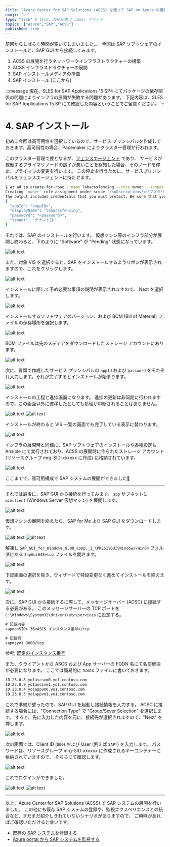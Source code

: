```yaml
---
title: "Azure Center for SAP Solutions (ACSS) を使って SAP on Azure の展開 (つづき)"
emoji: "📈"
type: "tech" # tech: 技術記事 / idea: アイデア
topics: ["Azure","SAP","ACSS"]
published: true
---
```


[前回](https://zenn.dev/microsoft/articles/616c8fc8179685)からしばらく時間が空いてしまいました..。
今回は SAP ソフトウェアのインストールと、SAP GUI から接続してみます。

1. ACSS の展開を行うネットワークインフラストラクチャーの構築
2. ACSS インフラストラクチャーの展開
3. SAP インストールメディアの準備 
4. SAP インストール (ここから)

:::message
現在、SLES for SAP Applications 15 SP4 にてパッケージの依存関係の問題によりインフラの展開が失敗する問題があります。
下記内容は、SLES for SAP Applications 15 SP にて確認した内容ということでご留意ください。
:::

# 4. SAP インストール

初めに今回は高可用性を選択しているので、サービス プリンシパルを作成しておきます。高可用性の場合、Pacemaker によりクラスター管理が行われます。

このクラスター管理で要となるが、[フェンスエージェント](https://github.com/ClusterLabs/fence-agents) であり、
サービスが稼働するプライマリノードの調子が悪いことを察知した場合、そのノードを停止、プライマリの変更を行います。
この停止を行うために、サービスプリンシパルをフェンスエージェントに持たせます。

```bash
$ az ad sp create-for-rbac --name labacssfencing --role owner --scopes "/subscriptions/<サブスクリプション ID>"
Creating 'owner' role assignment under scope '/subscriptions/<サブスクリプション ID>'
The output includes credentials that you must protect. Be sure that you do not include these credentials in your code or check the credentials into your source control. For more information, see https://aka.ms/azadsp-cli
{
  "appId": "<appID>",
  "displayName": "labacssfencing",
  "password": "<password>",
  "tenant": "テナントID"
}
```

それでは、SAP のインストールを行います。
仮想マシン等のインフラ部分が展開し終わると、下のように "Software" が "Pending" 状態になっています。

![alt text](/images/b4b9a45302d8e0/acss21.png)

また、対象 VIS を選択すると、SAP をインストールするようリボンが表示されますので、これをクリックします。

![alt text](/images/b4b9a45302d8e0/acss22.png)

インストールに際して予め必要な事項の説明が表示されますので、
Next を選択します。

![alt text](/images/b4b9a45302d8e0/acss23.png)

インストールするソフトウェアのバージョン、および BOM (Bill of Material) ファイルの保存場所を選択します。

![alt text](/images/b4b9a45302d8e0/acss24.png)

BOM ファイルは先のメディアをダウンロードしたストレージ アカウントにあります。

![alt text](/images/b4b9a45302d8e0/acss25.png)

次に、冒頭で作成したサービス プリンシパルの ```appId``` および ```password``` をそれぞれ入力します。それが完了するとインストールが始まります。

![alt text](/images/b4b9a45302d8e0/acss26.png)

インストールの工程と進捗画面になります。
進捗の更新は非同期に行われますので、この画面以外に遷移したとしても処理が中断されることはありません。

![alt text](/images/b4b9a45302d8e0/acss27.png)
![alt text](/images/b4b9a45302d8e0/acss28.png)

インストールが終わると VIS 一覧の画面でも完了している表示に替わります。

![alt text](/images/b4b9a45302d8e0/acss29.png)

インフラの展開時と同様に、SAP ソフトウェアのインストールや各種設定も Ansible にて実行されており、ACSS の展開時に作られたストレージ アカウント (リソースグループ mrg-SID-xxxxxx に作成) に格納されています。

![alt text](/images/b4b9a45302d8e0/acss30.png)

ここまでで、高可用構成で SAP システムの展開ができました🎉

---

それでは最後に、SAP GUI から接続を行ってみます。
```app``` サブネットに ```winclient``` (Windows Server 仮想マシン) を展開します。

![alt text](/images/b4b9a45302d8e0/acss31.png)

仮想マシンの展開を終えたら、SAP for Me より SAP GUI をダウンロードします。

![alt text](/images/b4b9a45302d8e0/acss32.png)
![alt text](/images/b4b9a45302d8e0/acss33.png)

解凍し ```SAP_GUI_for_Windows_8.00_Comp._1_\PRES1\GUI\Windows\Win64``` フォルダにある ```SapGui64Setup``` ファイルを開きます。

![alt text](/images/b4b9a45302d8e0/acss34.png)

下記画面の選択を除き、ウィザードで特段変更なく進めてインストールを終えます。

![alt text](/images/b4b9a45302d8e0/acss35.png)

次に、SAP GUI から接続するに際して、メッセージサーバー (ACSC) に接続する必要がある。
このメッセージサーバーの TCP ポートを ```C:\Windows\System32\drivers\etc\services``` に設定する。

```txt
# 記載内容
sapms<SID> 36<ASCS インスタンス番号>/tcp

# 記載例
sapmsyo1 3600/tcp
```

参考; [既定のインスタンス番号](https://learn.microsoft.com/ja-jp/azure/sap/center-sap-solutions/manage-virtual-instance#default-instance-numbers)

また、クライアントから ASCS および App サーバーの FQDN 名にて名前解決が必要になります。
ここでは簡易的に hosts ファイルに書いておきます。

```txt
10.23.0.8 yo1ascsvm0.yo1.contoso.com
10.23.0.9 yo1ascsvm1.yo1.contoso.com
10.23.0.4 yo1appvm0.yo1.contoso.com
10.23.0.5 yo1appvm1.yo1.contoso.com
```

これで準備が整ったので、SAP GUI を起動し接続情報を入力する。
ACSC に接続する場合には、"Connection Type" で "Group/Sever Selection" を選択します。
すると、先に入力した内容を元に、接続先が選択されますので、"Next" を押します。

![alt text](/images/b4b9a45302d8e0/acss36.png)

次の画面では、Client ID (```000```) および User (例えば ```SAP*```) を入力します。
パスワードは、リソースグループ mrg-SID-xxxxxx に作成されるキーコンテナーに格納されていますので、
そちらにて確認します。

![alt text](/images/b4b9a45302d8e0/acss37.png)

これでログインができました。

![alt text](/images/b4b9a45302d8e0/acss38.png)
![alt text](/images/b4b9a45302d8e0/acss39.png)

---

以上、Azure Center for SAP Solutions (ACSS) で SAP システムの展開を行いました。
この他にも既存 SAP システムの登録や、監視エクスペリエンスとの統合など、まだまだ紹介しきれていないシナリオがありますので、
ご興味があればご確認いただけると幸いです。

  * [既存の SAP システムを登録する](https://learn.microsoft.com/ja-jp/azure/sap/center-sap-solutions/register-existing-system)
  * [Azure portal から SAP システムを監視する](https://learn.microsoft.com/ja-jp/azure/sap/center-sap-solutions/monitor-portal)
